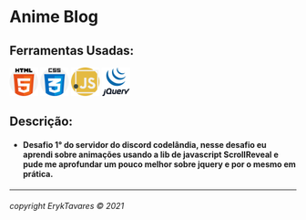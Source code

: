 # **Anime Blog**


## Ferramentas Usadas:
 <img src="img\icon\html-5.png" alt="html" width="50px" height="50px">
 
 <img src="img\icon\css.png" alt="css" width="50px" height="50px">
 
 <img src="img\icon\javascript.png" alt="javascript" width="50px" height="50px">
 
 <img src="img\icon\jQuery-logo.png" alt="jquery" width="50px" height="50px">


## Descrição:
* #### Desafio 1° do servidor do discord codelândia, nesse desafio eu aprendi sobre animações usando a lib de javascript ScrollReveal e pude me aprofundar um pouco melhor sobre jquery e por o mesmo em prática.


---

###### copyright ErykTavares © 2021


